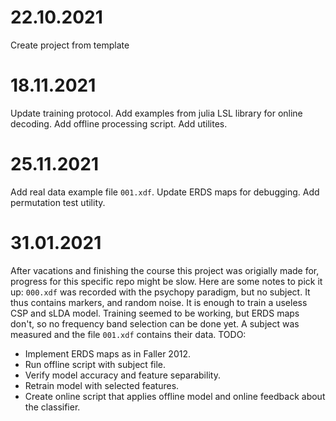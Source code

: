 # 22.10.2021
Create project from template

# 18.11.2021
Update training protocol. Add examples from julia LSL library for online decoding. Add offline processing script. Add utilites.

# 25.11.2021
Add real data example file `001.xdf`.
Update ERDS maps for debugging.
Add permutation test utility.

# 31.01.2021
After vacations and finishing the course this project was origially made for, progress for this specific repo might be slow. Here are some notes to pick it up:
`000.xdf` was recorded with the psychopy paradigm, but no subject. It thus contains markers, and random noise. It is enough to train a useless CSP and sLDA model.
Training seemed to be working, but ERDS maps don't, so no frequency band selection can be done yet.
A subject was measured and the file `001.xdf` contains their data.
TODO:
- Implement ERDS maps as in Faller 2012.
- Run offline script with subject file.
- Verify model accuracy and feature separability.
- Retrain model with selected features.
- Create online script that applies offline model and online feedback about the classifier.
